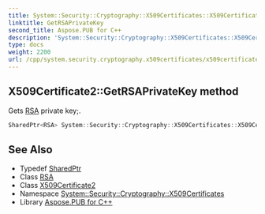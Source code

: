 ```yaml
---
title: System::Security::Cryptography::X509Certificates::X509Certificate2::GetRSAPrivateKey method
linktitle: GetRSAPrivateKey
second_title: Aspose.PUB for C++
description: 'System::Security::Cryptography::X509Certificates::X509Certificate2::GetRSAPrivateKey method. Gets RSA private key; in C++.'
type: docs
weight: 2200
url: /cpp/system.security.cryptography.x509certificates/x509certificate2/getrsaprivatekey/
---
```

## X509Certificate2::GetRSAPrivateKey method


Gets [RSA](../../../system.security.cryptography/rsa/) private key;.

```cpp
SharedPtr<RSA> System::Security::Cryptography::X509Certificates::X509Certificate2::GetRSAPrivateKey() const
```

## See Also

* Typedef [SharedPtr](../../../system/sharedptr/)
* Class [RSA](../../../system.security.cryptography/rsa/)
* Class [X509Certificate2](../)
* Namespace [System::Security::Cryptography::X509Certificates](../../)
* Library [Aspose.PUB for C++](../../../)
